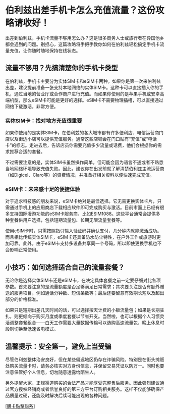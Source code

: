 # 伯利兹出差手机卡怎么充值流量？这份攻略请收好！

出差到伯利兹，手机卡流量不够用怎么办？这是很多商务人士或旅行者在异国他乡都会遇到的问题。别担心，这篇攻略将手把手教你如何在伯利兹轻松搞定手机卡流量充值，让你随时随地保持在线状态。

## 流量不够用？先搞清楚你的手机卡类型

在伯利兹，手机卡主要分为实体SIM卡和eSIM卡两种。如果你是第一次来伯利兹出差，建议提前准备一张支持本地网络的实体SIM卡。这种卡可以直接插入你的手机，通过当地的营业厅或合作商户进行充值。而如果你使用的是苹果手机或安卓高端机型，那么eSIM卡可能是更好的选择。eSIM卡不需要物理插槽，可以直接通过网络下载激活，非常方便。

### 实体SIM卡：找对地方充值很重要

如果你使用的是实体SIM卡，在伯利兹的各大城市都有许多便利店、电信运营商门店以及街边小店可以提供充值服务。通常这些店铺会在门口贴有“充值”或“电话卡”的标志。走进去后，告诉店员你需要充值多少流量或话费，他们会根据你的需求推荐合适的套餐。

不过需要注意的是，实体SIM卡虽然操作简单，但可能会因为语言不通或者不熟悉当地网络环境导致充值失败。因此，建议你在出发前就了解清楚伯利兹主流运营商（如Digicel、Claro等）的资费情况，并准备好相关资料以便快速完成充值。

### eSIM卡：未来感十足的便捷体验

对于追求科技感的朋友来说，eSIM卡绝对是最佳选择。它无需更换实体卡片，只需通过手机上的应用商店下载相应软件即可完成购买与激活。目前市面上已经有很多支持国际漫游功能的eSIM卡服务商，比如ESIM1088。这些平台通常会提供多种套餐供用户选择，包括短期流量包、长期无限流量套餐等。

使用eSIM卡时，只需按照指引输入验证码并确认支付，几分钟内就能激活成功。而且相比传统实体SIM卡，eSIM卡还具备防水防尘特性，在户外工作或旅游时更加可靠。此外，由于eSIM卡支持多设备共享同一个号码，所以即使更换手机也不会影响正常使用。

## 小技巧：如何选择适合自己的流量套餐？

无论你是选择实体SIM卡还是eSIM卡，在决定具体套餐之前一定要仔细对比各项参数。首先要注意的是流量额度是否足够满足日常需求；其次要关注是否有额外赠送的服务项目，例如通话分钟数、短信条数等；最后还要留意有效期长短以及超出部分的价格标准。

如果只是短期出差几天时间的话，可以选择按天计费的小额流量包；如果是长期驻扎，则更倾向于购买月度或季度套餐以节省开支。当然啦，也可以根据个人习惯灵活调整套餐组合——白天工作需要大量数据传输可以选购高速流量包，晚上休息时段则切换至低速省电模式。

## 温馨提示：安全第一，避免上当受骗

尽管伯利兹整体治安良好，但在某些偏远地区仍存在诈骗风险。特别是在街头摊贩处购买流量卡时，请务必核实对方身份信息，并保留交易凭证以防万一。同时也要注意保管好个人信息，切勿随意透露给陌生人。

另外提醒大家，正规渠道购买的合法产品才能享受完整售后服务。因此强烈建议通过官方授权经销商或者信誉良好的第三方平台订购相关服务。这样不仅能够确保产品质量过硬，还能及时解决后续可能出现的各种问题。

[[購卡點擊聯系](https://t.me/s/esim1088)]